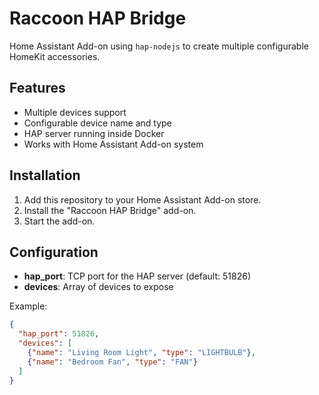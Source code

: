 # Raccoon HAP Bridge

Home Assistant Add-on using `hap-nodejs` to create multiple configurable HomeKit accessories.

## Features

- Multiple devices support
- Configurable device name and type
- HAP server running inside Docker
- Works with Home Assistant Add-on system

## Installation

1. Add this repository to your Home Assistant Add-on store.
2. Install the "Raccoon HAP Bridge" add-on.
3. Start the add-on.

## Configuration

- **hap_port**: TCP port for the HAP server (default: 51826)
- **devices**: Array of devices to expose

Example:

```json
{
  "hap_port": 51826,
  "devices": [
    {"name": "Living Room Light", "type": "LIGHTBULB"},
    {"name": "Bedroom Fan", "type": "FAN"}
  ]
}
